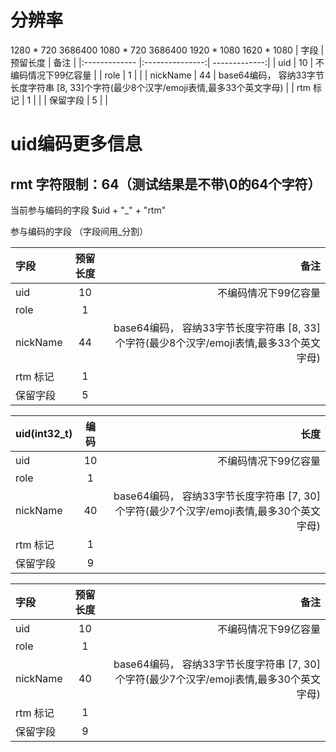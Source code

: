 # 分辨率

 1280 * 720 3686400
 1080 * 720 3686400
 1920 * 1080
 1620 * 1080
| 字段  | 预留长度  | 备注 |
|:------------- |:---------------:| -------------:|
| uid     | 10 | 不编码情况下99亿容量     |
| role      | 1        |            |
| nickName |     44   |     base64编码， 容纳33字节长度字符串 [8, 33]个字符(最少8个汉字/emoji表情,最多33个英文字母)        |
| rtm 标记 | 1        |             |
| 保留字段 | 5       |             |




# uid编码更多信息

## rmt 字符限制：64（测试结果是不带\0的64个字符）

当前参与编码的字段
$uid + "_" + "rtm"


参与编码的字段 （字段间用_分割）

| 字段  | 预留长度  | 备注 |
|:------------- |:---------------:| -------------:|
| uid     | 10 | 不编码情况下99亿容量     |
| role      | 1        |            |
| nickName |     44   |     base64编码， 容纳33字节长度字符串 [8, 33]个字符(最少8个汉字/emoji表情,最多33个英文字母)        |
| rtm 标记 | 1        |             |
| 保留字段 | 5       |             |


| uid(int32_t)  | 编码  | 长度 |
|:------------- |:---------------:| -------------:|
| uid     | 10 | 不编码情况下99亿容量     |
| role      | 1        |            |
| nickName |     40   |     base64编码， 容纳33字节长度字符串 [7, 30]个字符(最少7个汉字/emoji表情,最多30个英文字母)        |
| rtm 标记 | 1        |             |
| 保留字段 | 9       |             |

| 字段  | 预留长度  | 备注 |
|:------------- |:---------------:| -------------:|
| uid     | 10 | 不编码情况下99亿容量     |
| role      | 1        |            |
| nickName |     40   |     base64编码， 容纳33字节长度字符串 [7, 30]个字符(最少7个汉字/emoji表情,最多30个英文字母)        |
| rtm 标记 | 1        |             |
| 保留字段 | 9       |             |

